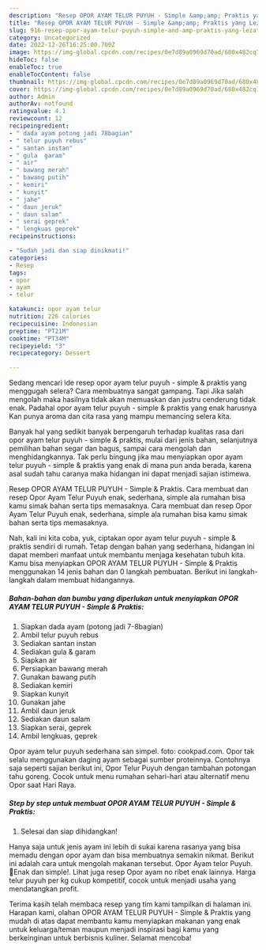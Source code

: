 ```yaml
---
description: "Resep OPOR AYAM TELUR PUYUH - Simple &amp;amp; Praktis yang Lezat"
title: "Resep OPOR AYAM TELUR PUYUH - Simple &amp;amp; Praktis yang Lezat"
slug: 916-resep-opor-ayam-telur-puyuh-simple-and-amp-praktis-yang-lezat
category: Uncategorized
date: 2022-12-26T16:25:00.700Z
image: https://img-global.cpcdn.com/recipes/0e7d89a0969d70ad/680x482cq70/opor-ayam-telur-puyuh-simple-praktis-foto-resep-utama.jpg
hideToc: false
enableToc: true
enableTocContent: false
thumbnail: https://img-global.cpcdn.com/recipes/0e7d89a0969d70ad/680x482cq70/opor-ayam-telur-puyuh-simple-praktis-foto-resep-utama.jpg
cover: https://img-global.cpcdn.com/recipes/0e7d89a0969d70ad/680x482cq70/opor-ayam-telur-puyuh-simple-praktis-foto-resep-utama.jpg
author: Admin
authorAv: notfound
ratingvalue: 4.1
reviewcount: 12
recipeingredient:
- " dada ayam potong jadi 78bagian"
- " telur puyuh rebus"
- " santan instan"
- " gula  garam"
- " air"
- " bawang merah"
- " bawang putih"
- " kemiri"
- " kunyit"
- " jahe"
- " daun jeruk"
- " daun salam"
- " serai geprek"
- " lengkuas geprek"
recipeinstructions:

- "Sudah jadi dan siap dinikmati!"
categories:
- Resep
tags:
- opor
- ayam
- telur

katakunci: opor ayam telur 
nutrition: 226 calories
recipecuisine: Indonesian
preptime: "PT21M"
cooktime: "PT34M"
recipeyield: "3"
recipecategory: Dessert

---
```



Sedang mencari ide resep opor ayam telur puyuh - simple &amp; praktis yang menggugah selera? Cara membuatnya sangat gampang. Tapi Jika salah mengolah maka hasilnya tidak akan memuaskan dan justru cenderung tidak enak. Padahal opor ayam telur puyuh - simple &amp; praktis yang enak harusnya Kan punya aroma dan cita rasa yang mampu memancing selera kita.


Banyak hal yang sedikit banyak berpengaruh terhadap kualitas rasa dari opor ayam telur puyuh - simple &amp; praktis, mulai dari jenis bahan, selanjutnya pemilihan bahan segar dan bagus, sampai cara mengolah dan menghidangkannya. Tak perlu bingung jika mau menyiapkan opor ayam telur puyuh - simple &amp; praktis yang enak di mana pun anda berada, karena asal sudah tahu caranya maka hidangan ini dapat menjadi sajian istimewa.

Resep OPOR AYAM TELUR PUYUH - Simple &amp; Praktis. Cara membuat dan resep Opor Ayam Telur Puyuh enak, sederhana, simple ala rumahan bisa kamu simak bahan serta tips memasaknya. Cara membuat dan resep Opor Ayam Telur Puyuh enak, sederhana, simple ala rumahan bisa kamu simak bahan serta tips memasaknya.


Nah, kali ini kita coba, yuk, ciptakan opor ayam telur puyuh - simple &amp; praktis sendiri di rumah. Tetap dengan bahan yang sederhana, hidangan ini dapat memberi manfaat untuk membantu menjaga kesehatan tubuh kita. Kamu bisa menyiapkan OPOR AYAM TELUR PUYUH - Simple &amp; Praktis menggunakan 14 jenis bahan dan 0 langkah pembuatan. Berikut ini langkah-langkah dalam membuat hidangannya.

<!--inarticleads1-->

##### Bahan-bahan dan bumbu yang diperlukan untuk menyiapkan OPOR AYAM TELUR PUYUH - Simple &amp; Praktis:

1. Siapkan  dada ayam (potong jadi 7-8bagian)
1. Ambil  telur puyuh rebus
1. Sediakan  santan instan
1. Sediakan  gula &amp; garam
1. Siapkan  air
1. Persiapkan  bawang merah
1. Gunakan  bawang putih
1. Sediakan  kemiri
1. Siapkan  kunyit
1. Gunakan  jahe
1. Ambil  daun jeruk
1. Sediakan  daun salam
1. Siapkan  serai, geprek
1. Ambil  lengkuas, geprek


Opor ayam telur puyuh sederhana san simpel. foto: cookpad.com. Opor tak selalu menggunakan daging ayam sebagai sumber proteinnya. Contohnya saja seperti sajian berikut ini, Opor Telur Puyuh dengan tambahan potongan tahu goreng. Cocok untuk menu rumahan sehari-hari atau alternatif menu Opor saat Hari Raya. 

<!--inarticleads2-->

##### Step by step untuk membuat OPOR AYAM TELUR PUYUH - Simple &amp; Praktis:


1. Selesai dan siap dihidangkan!

Hanya saja untuk jenis ayam ini lebih di sukai karena rasanya yang bisa memadu dengan opor ayam dan bisa membuatnya semakin nikmat. Berikut ini adalah cara untuk mengolah makanan tersebut. Opor Ayam telor Puyuh. 💯Enak dan simple!. Lihat juga resep Opor ayam no ribet enak lainnya. Harga telur puyuh per kg cukup kompetitif, cocok untuk menjadi usaha yang mendatangkan profit. 

Terima kasih telah membaca resep yang tim kami tampilkan di halaman ini. Harapan kami, olahan OPOR AYAM TELUR PUYUH - Simple &amp; Praktis yang mudah di atas dapat membantu kamu menyiapkan makanan yang enak untuk keluarga/teman maupun menjadi inspirasi bagi kamu yang berkeinginan untuk berbisnis kuliner. Selamat mencoba!
